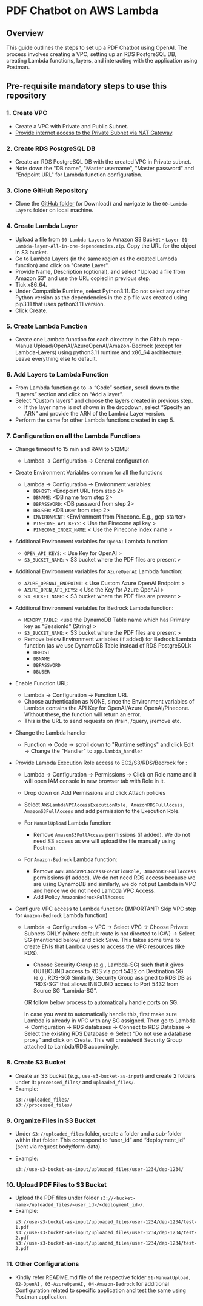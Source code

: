 # PDF Chatbot on AWS Lambda

## Overview

This guide outlines the steps to set up a PDF Chatbot using OpenAI. The process involves creating a VPC, setting up an RDS PostgreSQL DB, creating Lambda functions, layers, and interacting with the application using Postman.

## Pre-requisite mandatory steps to use this repository

### 1. Create VPC 

- Create a VPC with Private and Public Subnet.
- [Provide internet access to the Private Subnet via NAT Gateway](https://repost.aws/knowledge-center/nat-gateway-vpc-private-subnet).

### 2. Create RDS PostgreSQL DB

- Create an RDS PostgreSQL DB with the created VPC in Private subnet.
- Note down the "DB name", "Master username", "Master password" and "Endpoint URL" for Lambda function configuration.

### 3. Clone GitHub Repository

- Clone the [GitHub folder](https://github.com/manipuraco/askcybexAPIs/) (or Download) and navigate to the `00-Lambda-Layers` folder on local machine.

### 4. Create Lambda Layer

- Upload a file from `00-Lambda-Layers` to Amazon S3 Bucket - `Layer-01-Lambda-layer-All-in-one-dependencies.zip`. Copy the URL for the object in S3 bucket.
- Go to Lambda Layers (in the same region as the created Lambda function) and click on "Create Layer".
- Provide Name, Description (optional), and select "Upload a file from Amazon S3" and use the URL copied in previous step.
- Tick x86_64.
- Under Compatible Runtime, select Python3.11. Do not select any other Python version as the dependencies in the zip file was created using pip3.11 that uses python3.11 version.
- Click Create.

### 5. Create Lambda Function

- Create one Lambda function for each directory in the Github repo - ManualUpload/OpenAI/AzureOpenAI/Amazon-Bedrock (except for Lambda-Layers) using python3.11 runtime and x86_64 architecture. Leave everything else to default.

### 6. Add Layers to Lambda Function

- From Lambda function go to -> “Code” section, scroll down to the “Layers” section and click on “Add a layer”.
- Select “Custom layers” and choose the layers created in previous step.
  - If the layer name is not shown in the dropdown, select “Specify an ARN” and provide the ARN of the Lambda Layer version.
- Perform the same for other Lambda functions created in step 5. 

### 7. Configuration on all the Lambda Functions

- Change timeout to 15 min and RAM to 512MB:
    - Lambda -> Configuration -> General configuration

- Create Environment Variables common for all the functions
    - Lambda -> Configuration -> Environment variables:
        - `DBHOST`: <Endpoint URL from step 2>
        - `DBNAME`: <DB name from step 2>
        - `DBPASSWORD`: <DB password from step 2>
        - `DBUSER`: <DB user from step 2>
        - `ENVIRONMENT`: <Environment from Pinecone. E.g., gcp-starter>
        - `PINECONE_API_KEYS`: < Use the Pinecone api key >
        - `PINECONE_INDEX_NAME`: < Use the Pinecone index name >

- Additional Environment variables for `OpenAI` Lambda function:
    - `OPEN_API_KEYS`: < Use Key for OpenAI >
    - `S3_BUCKET_NAME`: < S3 bucket where the PDF files are present >

- Additional Environment variables for `AzureOpenAI` Lambda function:
    - `AZURE_OPENAI_ENDPOINT`: < Use Custom Azure OpenAI Endpoint >
    - `AZURE_OPEN_API_KEYS`: < Use the Key for Azure OpenAI >
    - `S3_BUCKET_NAME`: < S3 bucket where the PDF files are present >

- Additional Environment variables for Bedrock Lambda function:
    - `MEMORY_TABLE`: <use the DynamoDB Table name which has Primary key as "SessionId" (String) >
    - `S3_BUCKET_NAME`: < S3 bucket where the PDF files are present >
    - Remove below Environment variables (if added) for Bedrock Lambda function (as we use DynamoDB Table instead of RDS PostgreSQL):
        - `DBHOST`
        - `DBNAME`
        - `DBPASSWORD`
        - `DBUSER`

- Enable Function URL:
    - Lambda -> Configuration -> Function URL
    - Choose authentication as NONE, since the Environment variables of Lambda contains the API Key for OpenAI/Azure OpenAI/Pinecone. Without these, the function will return an error.
    - This is the URL to send requests on /train, /query, /remove etc.

- Change the Lambda handler
    - Function -> Code -> scroll down to "Runtime settings" and click Edit -> Change the "Handler" to `app.lambda_handler`
    
- Provide Lambda Execution Role access to EC2/S3/RDS/Bedrock for :
    - Lambda -> Configuration -> Permissions -> Click on Role name and it will open IAM console in new browser tab with Role in it.
    - Drop down on Add Permissions and click Attach policies
    - Select `AWSLambdaVPCAccessExecutionRole, AmazonRDSFullAccess, AmazonS3FullAccess` and add permission to the Execution Role.

    - For `ManualUpload` Lambda function:
        - Remove `AmazonS3FullAccess` permissions (if added). We do not need S3 access as we will upload the file manually using Postman.
        
    - For `Amazon-Bedrock` Lambda function:
        - Remove `AWSLambdaVPCAccessExecutionRole, AmazonRDSFullAccess` permissions (if added). We do not need RDS access because we are using DynamoDB and similarly, we do not put Lambda in VPC and hence we do not need Lambda VPC Access.
        - Add Policy `AmazonBedrockFullAccess`

- Configure VPC access to Lambda function: (IMPORTANT: Skip VPC step for `Amazon-Bedrock` Lambda function)
    - Lambda -> Configuration -> VPC -> Select VPC -> Choose Private Subnets ONLY (where default route is not directed to IGW) -> Select SG (mentioned below) and click Save. This takes some time to create ENIs that Lambda uses to access the VPC resources (like RDS).

        - Choose Security Group (e.g., Lambda-SG) such that it gives OUTBOUND access to RDS via port 5432 on Destination SG (e.g., RDS-SG)
        Similarly, Security Group assigned to RDS DB as “RDS-SG” that allows INBOUND access to Port 5432 from Source SG “Lambda-SG”. 

        OR follow below process to automatically handle ports on SG.

        In case you want to automatically handle this, first make sure Lambda is already in VPC with any SG assigned. Then go to Lambda -> Configuration -> RDS databases -> Connect to RDS Database -> Select the existing RDS Database -> Select “Do not use a database proxy” and click on Create. This will create/edit Security Group attached to Lambda/RDS accordingly.

### 8. Create S3 Bucket

- Create an S3 bucket (e.g., `use-s3-bucket-as-input`) and create 2 folders under it: `processed_files/` and `uploaded_files/`.
- Example:
    ```
    s3://uploaded_files/
    s3://processed_files/
    ```

### 9. Organize Files in S3 Bucket

- Under `S3://uploaded_files` folder, create a folder and a sub-folder within that folder. This correspond to “user_id” and “deployment_id” (sent via request body/form-data).

- Example: 
  ```
  s3://use-s3-bucket-as-input/uploaded_files/user-1234/dep-1234/
  ```

### 10. Upload PDF Files to S3 Bucket

- Upload the PDF files under folder `s3://<bucket-name>/uploaded_files/<user_id>/<deployment_id>/`.
- Example:
    ```
    s3://use-s3-bucket-as-input/uploaded_files/user-1234/dep-1234/test-1.pdf
    s3://use-s3-bucket-as-input/uploaded_files/user-1234/dep-1234/test-2.pdf
    s3://use-s3-bucket-as-input/uploaded_files/user-1234/dep-1234/test-3.pdf
    ```

### 11. Other Configurations

- Kindly refer README.md file of the respective folder `01-ManualUpload, 02-OpenAI, 03-AzureOpenAI, 04-Amazon-Bedrock` for additional Configuration related to specific application and test the same using Postman application.

